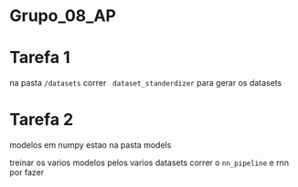 # Grupo_08_AP


# Tarefa 1 

na pasta ```/datasets``` correr ``` dataset_standerdizer``` para gerar os datasets 

# Tarefa 2 

modelos em numpy estao na pasta models 

treinar os varios modelos pelos varios datasets correr o ```nn_pipeline``` e rnn por fazer